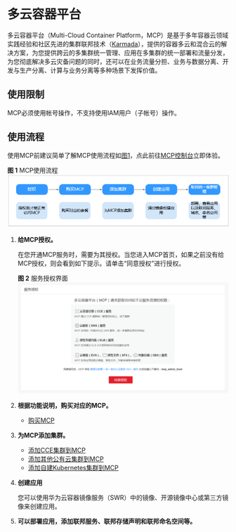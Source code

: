 # 多云容器平台<a name="cce_01_0156"></a>

多云容器平台（Multi-Cloud Container Platform，MCP）是基于多年容器云领域实践经验和社区先进的集群联邦技术（[Karmada](https://support.huaweicloud.com/productdesc-mcp/mcp_productdesc_0001.html#mcp_productdesc_0001__section3343055161913)），提供的容器多云和混合云的解决方案，为您提供跨云的多集群统一管理、应用在多集群的统一部署和流量分发，为您彻底解决多云灾备问题的同时，还可以在业务流量分担、业务与数据分离、开发与生产分离、计算与业务分离等多种场景下发挥价值。

## 使用限制<a name="section1115453710399"></a>

MCP必须使用帐号操作，不支持使用IAM用户（子帐号）操作。

## 使用流程<a name="section8108171814011"></a>

使用MCP前建议简单了解MCP使用流程如[图1](#fig121122372511)，点此前往[MCP控制台](https://console.huaweicloud.com/mcp)立即体验。

**图 1**  MCP使用流程<a name="fig121122372511"></a>  
![](figures/MCP使用流程.png "MCP使用流程")

1.  **给MCP授权。**

    在您开通MCP服务时，需要为其授权。当您进入MCP首页，如果之前没有给MCP授权，则会看到如下提示。请单击“同意授权”进行授权。

    **图 2**  服务授权界面<a name="fig10499152710129"></a>  
    ![](figures/服务授权界面.png "服务授权界面")

2.  **根据功能说明，购买对应的MCP。**
    -   [购买MCP](https://support.huaweicloud.com/usermanual-mcp/mcp_01_0004.html)

3.  **为MCP添加集群。**
    -   [添加CCE集群到MCP](https://support.huaweicloud.com/usermanual-mcp/mcp_01_0006.html)
    -   [添加其他公有云集群到MCP](https://support.huaweicloud.com/usermanual-mcp/mcp_01_0007.html)
    -   [添加自建Kubernetes集群到MCP](https://support.huaweicloud.com/usermanual-mcp/mcp_01_0008.html)

4.  **创建应用**

    您可以使用华为云容器镜像服务（SWR）中的镜像、开源镜像中心或第三方镜像来创建应用。

5.  **可以部署应用，添加联邦服务、联邦存储声明和联邦命名空间等。**

